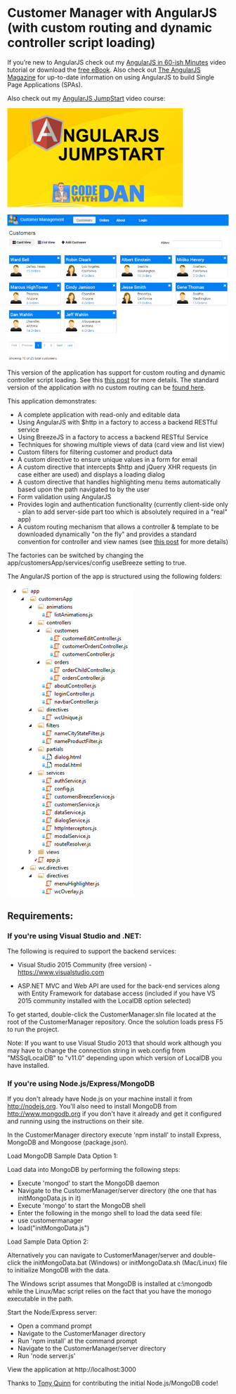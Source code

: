 Customer Manager with AngularJS (with custom routing and dynamic controller script loading)
===============

If you’re new to AngularJS check out my [AngularJS in 60-ish Minutes](http://weblogs.asp.net/dwahlin/archive/2013/04/12/video-tutorial-angularjs-fundamentals-in-60-ish-minutes.aspx) video tutorial or download the [free eBook](http://weblogs.asp.net/dwahlin/archive/2013/07/30/angularjs-in-60-ish-minutes-the-ebook.aspx). Also check out [The AngularJS Magazine](http://flip.it/bdyUX) for up-to-date information on using AngularJS to build Single Page Applications (SPAs).

Also check out my <a href="http://tinyurl.com/angularjsjumpstart">AngularJS JumpStart</a> video course:

<a href="http://tinyurl.com/angularjsjumpstart">
    <img height="225" width="400" src="CustomerManager/Content/images/CourseLogoYellow.png" border="0" />
</a>

![Customer Management App](CustomerManager/Content/images/customerApp.png)

This version of the application has support for custom routing and dynamic controller script loading. See this [this post](http://weblogs.asp.net/dwahlin/archive/2013/05/22/dynamically-loading-controllers-and-views-with-angularjs-and-requirejs.aspx) for more details. The standard version of the application with no custom routing can be [found here](https://github.com/DanWahlin/CustomerManagerStandard).

This application demonstrates:

* A complete application with read-only and editable data
* Using AngularJS with $http in a factory to access a backend RESTful service
* Using BreezeJS in a factory to access a backend RESTful Service
* Techniques for showing multiple views of data (card view and list view)
* Custom filters for filtering customer and product data
* A custom directive to ensure unique values in a form for email 
* A custom directive that intercepts $http and jQuery XHR requests (in case either are used) and displays a loading dialog
* A custom directive that handles highlighting menu items automatically based upon the path navigated to by the user
* Form validation using AngularJS
* Provides login and authentication functionality (currently client-side only - plan to add server-side part too which is absolutely required in a "real" app)
* A custom routing mechanism that allows a controller & template to be downloaded dynamically "on the fly" and provides a standard convention for controller and view names (see [this post](http://weblogs.asp.net/dwahlin/archive/2013/05/22/dynamically-loading-controllers-and-views-with-angularjs-and-requirejs.aspx)
 for more details)

The factories can be switched by changing the app/customersApp/services/config useBreeze setting to true.

The AngularJS portion of the app is structured using the following folders:

![Customer Management App Structure](CustomerManager/Content/images/appFolders.png)

## Requirements:

### If you're using Visual Studio and .NET:

The following is required to support the backend services:

* Visual Studio 2015 Community (free version) - https://www.visualstudio.com

* ASP.NET MVC and Web API are used for the back-end services along with Entity Framework for database access (included if you have VS 2015 community installed with the LocalDB option selected)

To get started, double-click the CustomerManager.sln file located at the root of the CustomerManager repository. Once the solution loads press F5 to run the project.

Note: If you want to use Visual Studio 2013 that should work although you may have to change the connection string in web.config from "MSSqlLocalDB" to "v11.0" depending upon which version of LocalDB you have installed.

### If you're using Node.js/Express/MongoDB

If you don't already have Node.js on your machine install it from http://nodejs.org. You'll also need to install MongoDB from http://www.mongodb.org if you don't have it already and get it configured and running using the instructions on their site.

In the CustomerManager directory execute 'npm install' to install Express, MongoDB and Mongoose (package.json).

Load MongoDB Sample Data Option 1: 

Load data into MongoDB by performing the following steps:

* Execute 'mongod' to start the MongoDB daemon
* Navigate to the CustomerManager/server directory (the one that has initMongoData.js in it)
* Execute 'mongo' to start the MongoDB shell
* Enter the following in the mongo shell to load the data seed file:
 * use customermanager
 * load("initMongoData.js")

Load Sample Data Option 2: 

Alternatively you can navigate to CustomerManager/server and double-click the initMongoData.bat (Windows) or initMongoData.sh (Mac/Linux) file to initialize MongoDB with the data. 

The Windows script assumes that MongoDB is installed at c:\mongodb while the Linux/Mac script relies on the fact that you have the monogo executable
in the path.

Start the Node/Express server:

* Open a command prompt
* Navigate to the CustomerManager directory
* Run 'npm install' at the command prompt
* Navigate to the CustomerManager/server directory
* Run 'node server.js'

View the application at http://localhost:3000

Thanks to [Tony Quinn](https://github.com/tonyq) for contributing the initial Node.js/MongoDB code!


